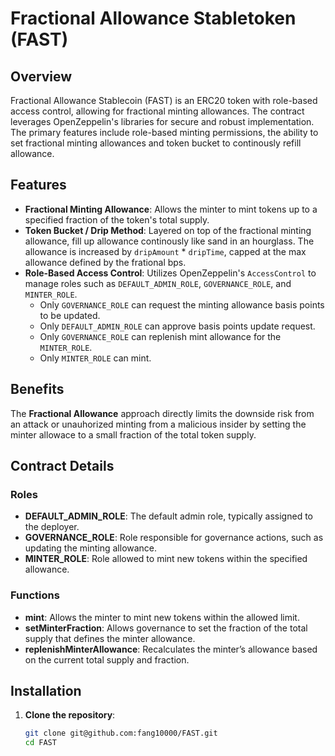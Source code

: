 # Fractional Allowance Stabletoken (FAST)

## Overview

Fractional Allowance Stablecoin (FAST) is an ERC20 token with role-based access control, allowing for fractional minting allowances. The contract leverages OpenZeppelin's libraries for secure and robust implementation. The primary features include role-based minting permissions, the ability to set fractional minting allowances and token bucket to continously refill allowance.

## Features

- **Fractional Minting Allowance**: Allows the minter to mint tokens up to a specified fraction of the token's total supply.
- **Token Bucket / Drip Method**: Layered on top of the fractional minting allowance, fill up allowance continously like sand in an hourglass. The allowance is increased by `dripAmount` * `dripTime`, capped at the max allowance defined by the frational bps.  
- **Role-Based Access Control**: Utilizes OpenZeppelin's `AccessControl` to manage roles such as `DEFAULT_ADMIN_ROLE`, `GOVERNANCE_ROLE`, and `MINTER_ROLE`.
  - Only `GOVERNANCE_ROLE` can request the minting allowance basis points to be updated.
  - Only `DEFAULT_ADMIN_ROLE` can approve basis points update request. 
  - Only `GOVERNANCE_ROLE` can replenish mint allowance for the `MINTER_ROLE`.
  - Only `MINTER_ROLE` can mint. 

## Benefits
The **Fractional Allowance** approach directly limits the downside risk from an attack or unauhorized minting from a malicious insider by setting the minter allowace to a small fraction of the total token supply. 

## Contract Details

### Roles

- **DEFAULT_ADMIN_ROLE**: The default admin role, typically assigned to the deployer.
- **GOVERNANCE_ROLE**: Role responsible for governance actions, such as updating the minting allowance.
- **MINTER_ROLE**: Role allowed to mint new tokens within the specified allowance.

### Functions

- **mint**: Allows the minter to mint new tokens within the allowed limit.
- **setMinterFraction**: Allows governance to set the fraction of the total supply that defines the minter allowance.
- **replenishMinterAllowance**: Recalculates the minter’s allowance based on the current total supply and fraction.

## Installation

1. **Clone the repository**:
   ```sh
   git clone git@github.com:fang10000/FAST.git
   cd FAST